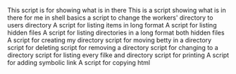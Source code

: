 This script is for showing what is in there
This is a script showing what is in there for me in shell basics
a script to change the workers' directory to users directory
A script for listing items in long format
A script for listing hidden files
A script for listing directories in a long format both hidden files
A script for creating my directory
script for moving betty in a directory
script for deleting
script for removing  a directory
script for changing to a directory
script for listing every filke and directory
script for printing
A script for adding symbolic link
A script for copying html 
